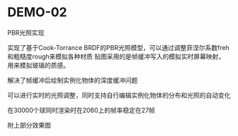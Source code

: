 # DEMO-02
PBR光照实现

实现了基于Cook-Torrance BRDF的PBR光照模型，可以通过调整菲涅尔系数freh和粗糙度rough来模拟各种材质
贴图采用的是帧缓冲写入的模拟实时屏幕映射，用来模拟玻璃的质感。

解决了帧缓冲后绘制实例化物体的深度缓冲问题

可以进行实时的光照调整，同时支持自行编辑实例化物体的分布和光照的自动变化

在30000个球同时渲染时在2060上的帧率稳定在27帧

附上部分效果图

